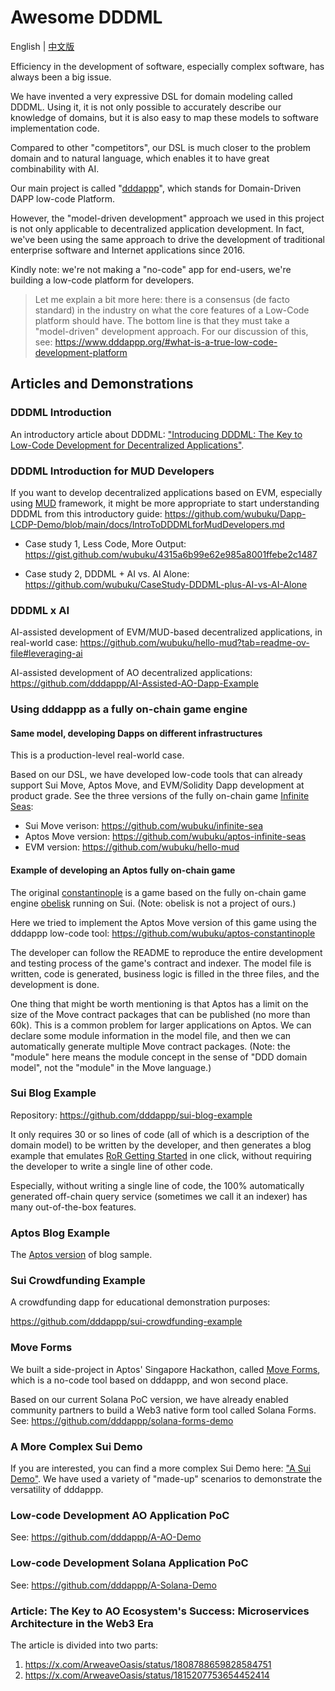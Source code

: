 # Awesome DDDML

English | [中文版](./README_CN.md)

Efficiency in the development of software, especially complex software, has always been a big issue.

We have invented a very expressive DSL for domain modeling called DDDML.
Using it, it is not only possible to accurately describe our knowledge of domains, but it is also easy to map these models to software implementation code.

Compared to other "competitors", our DSL is much closer to the problem domain and to natural language, which enables it to have great combinability with AI.

Our main project is called "[dddappp](https://www.dddappp.org)", which stands for Domain-Driven DAPP low-code Platform.

However, the "model-driven development" approach we used in this project is not only applicable to decentralized application development.
In fact, we've been using the same approach to drive the development of traditional enterprise software and Internet applications since 2016.

Kindly note: we're not making a "no-code" app for end-users, we're building a low-code platform for developers.

> Let me explain a bit more here: there is a consensus  (de facto standard)  in the industry on what the core features of a Low-Code platform should have.
> The bottom line is that they must take a "model-driven" development approach.
> For our discussion of this, see: https://www.dddappp.org/#what-is-a-true-low-code-development-platform

## Articles and Demonstrations

### DDDML Introduction

An introductory article about DDDML: ["Introducing DDDML: The Key to Low-Code Development for Decentralized Applications"](https://github.com/wubuku/Dapp-LCDP-Demo/blob/main/IntroducingDDDML.md).

### DDDML Introduction for MUD Developers

If you want to develop decentralized applications based on EVM, especially using [MUD](https://mud.dev) framework, 
it might be more appropriate to start understanding DDDML from this introductory guide: 
https://github.com/wubuku/Dapp-LCDP-Demo/blob/main/docs/IntroToDDDMLforMudDevelopers.md

* Case study 1, Less Code, More Output: https://gist.github.com/wubuku/4315a6b99e62e985a8001ffebe2c1487

* Case study 2, DDDML + AI vs. AI Alone: https://github.com/wubuku/CaseStudy-DDDML-plus-AI-vs-AI-Alone


### DDDML x AI

AI-assisted development of EVM/MUD-based decentralized applications, in real-world case: https://github.com/wubuku/hello-mud?tab=readme-ov-file#leveraging-ai

AI-assisted development of AO decentralized applications: https://github.com/dddappp/AI-Assisted-AO-Dapp-Example


### Using dddappp as a fully on-chain game engine

#### Same model, developing Dapps on different infrastructures

This is a production-level real-world case.

Based on our DSL, we have developed low-code tools that can already support Sui Move, Aptos Move,
and EVM/Solidity Dapp development at product grade.
See the three versions of the fully on-chain game [Infinite Seas](https://infiniteseas.io):
* Sui Move verison: https://github.com/wubuku/infinite-sea
* Aptos Move version: https://github.com/wubuku/aptos-infinite-seas
* EVM version: https://github.com/wubuku/hello-mud


#### Example of developing an Aptos fully on-chain game

The original [constantinople](https://github.com/0xobelisk/constantinople) is a game based on the fully on-chain game engine [obelisk](https://obelisk.build) running on Sui. (Note: obelisk is not a project of ours.)

Here we tried to implement the Aptos Move version of this game using the dddappp low-code tool: https://github.com/wubuku/aptos-constantinople

The developer can follow the README to reproduce the entire development and testing process of the game's contract and indexer.
The model file is written, code is generated, business logic is filled in the three files, and the development is done.

One thing that might be worth mentioning is that Aptos has a limit on the size of the Move contract packages that can be published (no more than 60k).
This is a common problem for larger applications on Aptos.
We can declare some module information in the model file,
and then we can automatically generate multiple Move contract packages.
(Note: the "module" here means the module concept in the sense of "DDD domain model", not the "module" in the Move language.)

### Sui Blog Example

Repository: https://github.com/dddappp/sui-blog-example

It only requires 30 or so lines of code (all of which is a description of the domain model)
to be written by the developer,
and then generates a blog example that emulates [RoR Getting Started](https://guides.rubyonrails.org/getting_started.html) in one click,
without requiring the developer to write a single line of other code.

Especially, without writing a single line of code,
the 100% automatically generated off-chain query service (sometimes we call it an indexer) has many out-of-the-box features.

### Aptos Blog Example

The [Aptos version](https://github.com/dddappp/aptos-blog-example) of blog sample.

### Sui Crowdfunding Example

A crowdfunding dapp for educational demonstration purposes:

https://github.com/dddappp/sui-crowdfunding-example


### Move Forms

We built a side-project in Aptos' Singapore Hackathon, called [Move Forms](https://github.com/dddappp/aptos-forms-demo), which is a no-code tool based on dddappp, and won second place.

Based on our current  Solana PoC version, we have already enabled community partners to build a Web3 native form tool called Solana Forms. See: https://github.com/dddappp/solana-forms-demo


### A More Complex Sui Demo

If you are interested, you can find a more complex Sui Demo here: ["A Sui Demo"](https://github.com/dddappp/A-Sui-Demo).
We have used a variety of "made-up" scenarios to demonstrate the versatility of dddappp.

### Low-code Development AO Application PoC

See: https://github.com/dddappp/A-AO-Demo

### Low-code Development Solana Application PoC

See: https://github.com/dddappp/A-Solana-Demo


### Article: The Key to AO Ecosystem's Success: Microservices Architecture in the Web3 Era

The article is divided into two parts:

1. https://x.com/ArweaveOasis/status/1808788659828584751
2. https://x.com/ArweaveOasis/status/1815207753654452414
